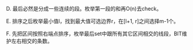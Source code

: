 D. 最后必然是分成一些连续的段。枚举第一段的和再O(n)去check。

E. 排序之后枚举最小值l，找到最大值可选边界r，在[l+1, r]之间选择m-1个。

F. 先把区间按照右端点排序，枚举最后set中跟所有其它区间相交的线段，BIT维护左右相交的条数。
